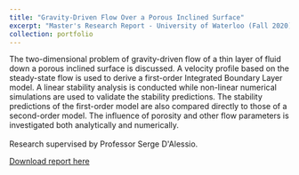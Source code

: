 ```yaml
---
title: "Gravity-Driven Flow Over a Porous Inclined Surface"
excerpt: "Master's Research Report - University of Waterloo (Fall 2020)"
collection: portfolio
---
```

The two-dimensional problem of gravity-driven flow of a thin layer of fluid down a porous inclined surface is discussed. A velocity profile based on the steady-state flow is used to derive a first-order Integrated Boundary Layer model. A linear stability analysis is conducted while non-linear numerical simulations are used to validate the stability predictions. The stability predictions of the first-order model are also compared directly to those of a second-order model. The influence of porosity and other flow parameters is investigated both analytically and numerically.\
\
Research supervised by Professor Serge D'Alessio.

[Download report here](http://JPMastrogiacomo.github.io/files/JPMResearchReport.pdf)
